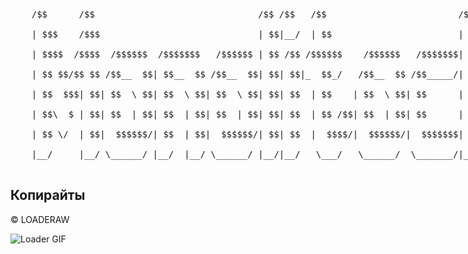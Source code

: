 <div style="font-family: monospace; white-space: pre;">
    /$$      /$$                               /$$ /$$   /$$                         /$$                <br>
    | $$$    /$$$                              | $$|__/  | $$                        | $$                <br>
    | $$$$  /$$$$  /$$$$$$  /$$$$$$$   /$$$$$$ | $$ /$$ /$$$$$$    /$$$$$$   /$$$$$$$| $$   /$$  /$$$$$$ <br>
    | $$ $$/$$ $$ /$$__  $$| $$__  $$ /$$__  $$| $$| $$|_  $$_/   /$$__  $$ /$$_____/| $$  /$$/ |____  $$<br>
    | $$  $$$| $$| $$  \ $$| $$  \ $$| $$  \ $$| $$| $$  | $$    | $$  \ $$| $$      | $$$$$$/   /$$$$$$$<br>
    | $$\  $ | $$| $$  | $$| $$  | $$| $$  | $$| $$| $$  | $$ /$$| $$  | $$| $$      | $$_  $$  /$$__  $$<br>
    | $$ \/  | $$|  $$$$$$/| $$  | $$|  $$$$$$/| $$| $$  |  $$$$/|  $$$$$$/|  $$$$$$$| $$ \  $$|  $$$$$$$<br>
    |__/     |__/ \______/ |__/  |__/ \______/ |__/|__/   \___/   \______/  \_______/|__/  \__/ \_______/<br>
</div>

## Копирайты

© LOADERAW

<p>
    <img src="https://raw.githubusercontent.com/Kymis417/Kymis417/main/gif.gif" alt="Loader GIF">
</p>
